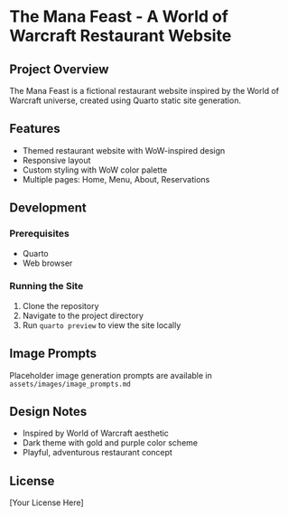 # The Mana Feast - A World of Warcraft Restaurant Website

## Project Overview

The Mana Feast is a fictional restaurant website inspired by the World of Warcraft universe, created using Quarto static site generation.

## Features

- Themed restaurant website with WoW-inspired design
- Responsive layout
- Custom styling with WoW color palette
- Multiple pages: Home, Menu, About, Reservations

## Development

### Prerequisites

- Quarto
- Web browser

### Running the Site

1. Clone the repository
2. Navigate to the project directory
3. Run `quarto preview` to view the site locally

## Image Prompts

Placeholder image generation prompts are available in `assets/images/image_prompts.md`

## Design Notes

- Inspired by World of Warcraft aesthetic
- Dark theme with gold and purple color scheme
- Playful, adventurous restaurant concept

## License

[Your License Here]